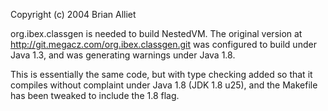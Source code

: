Copyright (c) 2004 Brian Alliet

org.ibex.classgen is needed to build NestedVM.  The original version at
 http://git.megacz.com/org.ibex.classgen.git
was configured to build under Java 1.3, and was generating warnings under
Java 1.8.

This is essentially the same code, but with type checking 
added so that it compiles without complaint under Java 1.8 (JDK 1.8 u25),
and the Makefile has been tweaked to include the 1.8 flag.


